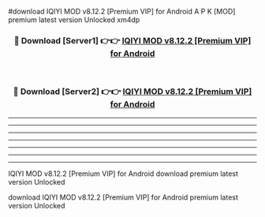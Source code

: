 #download IQIYI MOD v8.12.2 [Premium VIP] for Android A P K [MOD] premium latest version Unlocked xm4dp 



<div align="center">
<h3>🔴 Download [Server1] 👉👉 <a href="https://apkdownload3.web.app/">IQIYI MOD v8.12.2 [Premium VIP] for Android</a></h3><br>

<h3>🔴 Download [Server2] 👉👉 <a href="https://apkdownload3.web.app/">IQIYI MOD v8.12.2 [Premium VIP] for Android</a></h3>
</div>





----------------------------------------------------------

----------------------------------------------------------

----------------------------------------------------------

----------------------------------------------------------

----------------------------------------------------------

----------------------------------------------------------

----------------------------------------------------------

IQIYI MOD v8.12.2 [Premium VIP] for Android download premium latest version Unlocked

download IQIYI MOD v8.12.2 [Premium VIP] for Android premium latest version Unlocked
